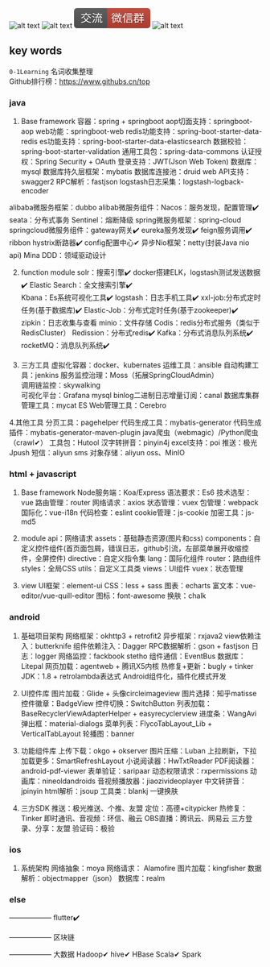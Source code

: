 ![alt text](../static/common/svg/luoxiaosheng.svg "公众号")
![alt text](../static/common/svg/luoxiaosheng_learning.svg "学习")
![alt text](../static/common/svg/luoxiaosheng_wechat.svg "微信")
![alt text](../static/common/svg/luoxiaosheng_gitee.svg "码云")

## key words
`0-1Learning` 名词收集整理    
Github排行榜：https://www.githubs.cn/top


### java   
1. Base framework
容器：spring + springboot 
aop切面支持：springboot-aop
web功能：springboot-web
redis功能支持：spring-boot-starter-data-redis
es功能支持：spring-boot-starter-data-elasticsearch
数据校验：spring-boot-starter-validation
通用工具包：spring-data-commons
认证授权：Spring Security + OAuth
登录支持：JWT(Json Web Token)
数据库：mysql
数据库持久层框架：mybatis
数据库连接池：druid
web API支持：swagger2
RPC解析：fastjson
logstash日志采集：logstash-logback-encoder

alibaba微服务框架：dubbo
alibab微服务组件：Nacos：服务发现，配置管理✔️ seata：分布式事务 Sentinel：熔断降级
spring微服务框架：spring-cloud
springcloud微服务组件：gateway网关✔️ eureka服务发现✔️ feign服务调用✔️ ribbon hystrix断路器✔️  config配置中心✔
异步Nio框架：netty(封装Java nio api)    Mina
DDD：领域驱动设计

2. function module
solr：搜索引擎✔️
docker搭建ELK，logstash测试发送数据✔️
Elastic Search：全文搜索引擎✔️    
Kbana：Es系统可视化工具✔️
logstash：日志手机工具✔️
xxl-job:分布式定时任务(基于数据库)✔️
Elastic-Job：分布式定时任务(基于zookeeper)✔️
zipkin：日志收集与查看
minio：文件存储
Codis：redis分布式服务（类似于RedisCluster）
Redission：分布式redis✔️
Kafka：分布式消息队列系统✔️   
rocketMQ：消息队列系统✔️ 

3. 三方工具
虚拟化容器：docker、kubernates
运维工具：ansible
自动构建工具：jenkins
服务监控治理：Moss（拓展SpringCloudAdmin）   
调用链监控：skywalking  
可视化平台：Grafana
mysql binlog二进制日志增量订阅：canal
数据库集群管理工具：mycat
ES Web管理工具：Cerebro  

4.其他工具
分页工具：pagehelper
代码生成工具：mybatis-generator
代码生成插件：mybatis-generator-maven-plugin
java爬虫（webmagic）/Python爬虫（crawl✔）
工具包：Hutool
汉字转拼音：pinyin4j
excel支持：poi
推送：极光Jpush
短信：aliyun sms
对象存储：aliyun oss、MinIO


### html + javascript
1. Base framework
Node服务端：Koa/Express
语法要求：Es6
技术选型：vue
路由管理：router
网络请求：axios
状态管理：vuex
包管理：webpack
国际化：vue-i18n
代码检查：eslint
cookie管理：js-cookie
加密工具：js-md5

2. module
api：网络请求
assets：基础静态资源(图片和css)
components：自定义控件组件(首页面包屑，错误日志，github引流，左部菜单展开收缩控件，全屏控件)
directive：自定义指令集
lang：国际化组件
router：路由组件
styles：全局CSS
utils：自定义工具类
views：UI组件
vuex：状态管理

3. view
UI框架：element-ui
CSS：less + sass
图表：echarts
富文本：vue-editor/vue-quill-editor
图标：font-awesome
换肤：chalk


### android
1. 基础项目架构
网络框架：okhttp3 + retrofit2
异步框架：rxjava2
view依赖注入：butterknife
组件依赖注入：Dagger
RPC数据解析：gson + fastjson
日志：logger
网络监控：fackbook stetho
组件通信：EventBus
数据库：Litepal
网页加载：agentweb + 腾讯X5内核
热修复+更新：bugly + tinker
JDK：1.8 + retrolambda表达式
Android组件化，插件化模式开发

2. UI控件库
图片加载：Glide + 头像circleimageview
图片选择：知乎matisse
控件徽章：BadgeView
控件切换：SwitchButton
列表加载：BaseRecyclerViewAdapterHelper + easyrecyclerview
进度条：WangAvi
弹出框：material-dialogs
菜单列表：FlycoTabLayout_Lib + VerticalTabLayout
轮播图：banner

3. 功能组件库
上传下载：okgo + okserver
图片压缩：Luban
上拉刷新，下拉加载更多：SmartRefreshLayout
小说阅读器：HwTxtReader
PDF阅读器：android-pdf-viewer
表单验证：saripaar
动态权限请求：rxpermissions
动画库：nineoldandroids
音视频播放器：jiaozivideoplayer
中文转拼音：jpinyin
html解析：jsoup
工具类：blankj
一键换肤

4. 三方SDK
推送：极光推送、个推、友盟
定位：高德+citypicker
热修复：Tinker
即时通讯、音视频：环信、融云
OBS直播：腾讯云、网易云
三方登录、分享：友盟
验证码：极验


### ios
1. 系统架构
网络抽象：moya
网络请求： Alamofire
图片加载：kingfisher
数据解析：objectmapper（json）
数据库：realm

### else
——————
flutter✔️

——————
区块链

——————
大数据
Hadoop✔  hive✔  HBase  Scala✔  Spark
